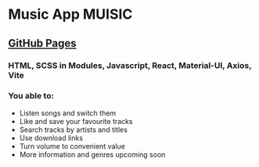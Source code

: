 <h1>Music App MUISIC</h1>
<h2><a target='_blank' href='https://dmitriymeleshko.github.io/musicApp/'>GitHub Pages</a></h2>
<h3>HTML, SCSS in Modules, Javascript, React, Material-UI, Axios, Vite</h3>
<h3>You able to:</h3>
<ul>
    <li>Listen songs and switch them</li>
    <li>Like and save your favourite tracks</li>
    <li>Search tracks by artists and titles</li>
    <li>Use download links</li>
    <li>Turn volume to convenient value</li>
    <li>More information and genres upcoming soon</li>
</ul>
